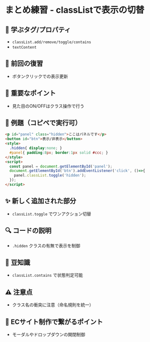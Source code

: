 # まとめ練習 - classListで表示の切替

## 🧩 **学ぶタグ/プロパティ**
- `classList.add/remove/toggle/contains`
- `textContent`

## 🔁 **前回の復習**
- ボタンクリックでの表示更新

## 📌 **重要なポイント**
- 見た目のON/OFFはクラス操作で行う

## 🧪 **例題（コピペで実行可）**
```html
<p id="panel" class="hidden">ここはパネルです</p>
<button id="btn">表示/非表示</button>
<style>
  .hidden{ display:none; }
  #panel{ padding:8px; border:1px solid #ccc; }
</style>
<script>
  const panel = document.getElementById('panel');
  document.getElementById('btn').addEventListener('click', ()=>{
    panel.classList.toggle('hidden');
  });
</script>
```

## ✨ **新しく追加された部分**
- `classList.toggle` でワンアクション切替

## 🔍 **コードの説明**
- `.hidden` クラスの有無で表示を制御

## 📖 **豆知識**
- `classList.contains` で状態判定可能

## ⚠️ **注意点**
- クラス名の衝突に注意（命名規則を統一）

## 🛒 **ECサイト制作で繋がるポイント**
- モーダルやドロップダウンの開閉制御
